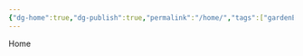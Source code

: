 ```yaml
---
{"dg-home":true,"dg-publish":true,"permalink":"/home/","tags":["gardenEntry"],"dgPassFrontmatter":true}
---
```


Home
